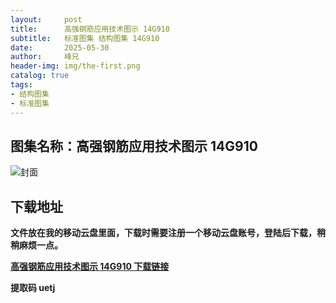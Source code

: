 ```yaml
---
layout:     post
title:      高强钢筋应用技术图示 14G910
subtitle:   标准图集 结构图集 14G910
date:       2025-05-30
author:     峰兄
header-img: img/the-first.png
catalog: true
tags:
- 结构图集
- 标准图集
---
```

## 图集名称：高强钢筋应用技术图示 14G910
![封面](https://pic1.imgdb.cn/item/6839101258cb8da5c81b9e9e.jpg)


## 下载地址 ##
**文件放在我的移动云盘里面，下载时需要注册一个移动云盘账号，登陆后下载，稍稍麻烦一点。**  
  
[**高强钢筋应用技术图示 14G910 下载链接**](https://caiyun.139.com/w/i/2nFZ6uCWbMetb)


**提取码 uetj**

